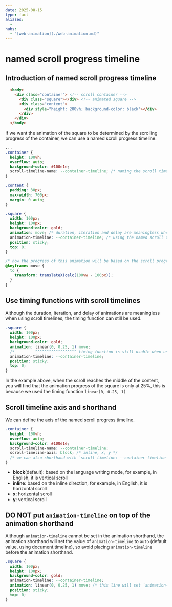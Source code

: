 ```yaml
---
date: 2025-08-15
type: fact
aliases:
  -
hubs:
  - "[web-animation](./web-animation.md)"
---
```


# named scroll progress timeline

## Introduction of named scroll progress timeline

```html
  <body>
    <div class="container"> <!-- scroll container -->
      <div class="square"></div> <!-- animated square -->
      <div class="content">
        <div style="height: 200vh; background-color: black"></div>
      </div>
    </div>
  </body>
```

If we want the animation of the square to be determined by the scrolling progress of the container, we can use a named scroll progress timeline.

```css
...
.container {
  height: 100vh;
  overflow: auto;
  background-color: #100e1e;
  scroll-timeline-name: --container-timeline; /* naming the scroll timeline for .square animation to use */
}

.content {
  padding: 30px;
  max-width: 700px;
  margin: 0 auto;
}

.square {
  width: 100px;
  height: 100px;
  background-color: gold;
  animation: move; /* duration, iteration and delay are meaningless when using scroll timelines */
  animation-timeline: --container-timeline; /* using the named scroll timeline instead of default timeline */
  position: sticky;
  top: 0;
}

/* now the progress of this animation will be based on the scroll progress of .container */
@keyframes move {
  to {
    transform: translateX(calc(100vw - 100px));
  }
}
```

## Use timing functions with scroll timelines

Although the duration, iteration, and delay of animations are meaningless when using scroll timelines, the timing function can still be used.

```css
.square {
  width: 100px;
  height: 100px;
  background-color: gold;
  animation: linear(0, 0.25, 1) move;
  /*         ^^^^^^^^^^^^^^^^^^ timing function is still usable when using scroll timelines */
  animation-timeline: --container-timeline;
  position: sticky;
  top: 0;
}
```

In the example above, when the scroll reaches the middle of the content, you will find that the animation progress of the square is only at 25%, this is because we used the timing function `linear(0, 0.25, 1)`

## Scroll timeline axis and shorthand

We can define the axis of the named scroll progress timeline.

```css
.container {
  height: 100vh;
  overflow: auto;
  background-color: #100e1e;
  scroll-timeline-name: --container-timeline;
  scroll-timeline-axis: block; /* inline, x, y */
  /* we can also shorthand with `scroll-timeline: --container-timeline block;` */
}
```

- **block**(default): based on the language writing mode, for example, in English, it is vertical scroll
- **inline**: based on the inline direction, for example, in English, it is horizontal scroll
- **x**: horizontal scroll
- **y**: vertical scroll

## DO NOT put `animation-timeline` on top of the animation shorthand

Although `animation-timeline` cannot be set in the animation shorthand, the animation shorthand will set the value of `animation-timeline` to `auto` (default value, using document.timeline), so avoid placing `animation-timeline` before the animation shorthand.

```css
.square {
  width: 100px;
  height: 100px;
  background-color: gold;
  animation-timeline: --container-timeline;
  animation: linear(0, 0.25, 1) move; /* this line will set `animation-timeline` value to `auto` (default) */
  position: sticky;
  top: 0;
}
```

